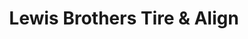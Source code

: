 ---
title: "Lewis Brothers Tire & Align"
url: /clayton/lewis-brothers-tire-und-align/
shop: Autowerkstatt
---